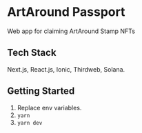 # ArtAround Passport

Web app for claiming ArtAround Stamp NFTs

## Tech Stack

Next.js, React.js, Ionic, Thirdweb, Solana.

## Getting Started

1. Replace env variables.
2. `yarn`
3. `yarn dev`

